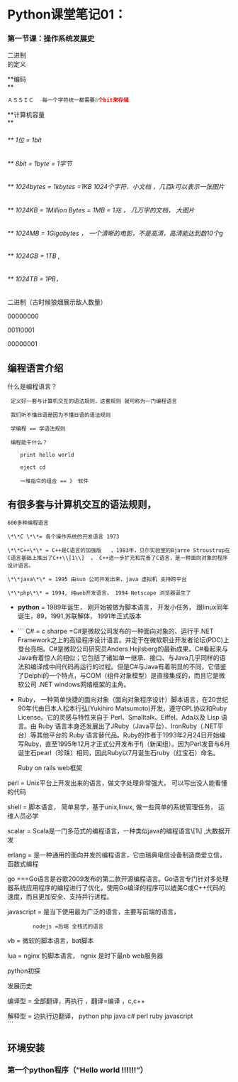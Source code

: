 # Python课堂笔记01：

### 第一节课：**操作系**统发展史

二进制  
的定义

**编码        
**

```py
ＡＳＳＩＣ　 每一个字符统一都需要8个bit来存储
```

**计算机容量        
**

###### \*\* 1位 = 1bit

###### \*\*  8bit = 1byte = 1字节

###### \*\*  1024bytes = 1kbytes =1KB  1024个字符，小文档 ，几百k可以表示一张图片

###### \*\*  1024KB = 1Million Bytes = 1MB = 1兆 ， 几万字的文档， 大图片

###### \*\*  1024MB = 1Gigabytes  ， 一个清晰的电影，不是高清，高清能达到数10个g

###### \*\*  1024GB = 1TB  ,

###### \*\*  1024TB = 1PB，

二进制（古时候狼烟展示敌人数量）

00000000

00110001

00000001

## 编程语言介绍

什么是编程语言？

```
 定义好一套与计算机交互的语法规则，这套规则 就可称为一门编程语言

 我们听不懂日语是因为不懂日语的语法规则

 学编程 == 学语法规则

 编程能干什么？

    print hello world 

    eject cd 

    一堆指令的组合 == 》 软件
```

## 有很多套与计算机交互的语法规则，

```
600多种编程语言

\*\*C \*\*= 各个操作系统的开发语言 1973

\*\*C++\*\* = C++是C语言的加强版   ，1983年，贝尔实验室的Bjarne Stroustrup在C语言基础上推出了C++\\[1\\]  。 C++进一步扩充和完善了C语言，是一种面向对象的程序设计语言。

\*\*java\*\* = 1995 由sun 公司开发出来，java 虚拟机 支持跨平台 

\*\*php\*\* = 1994, 纯web开发语言， 1994 Netscape 浏览器诞生了
```

* **python** =  1989年诞生， 刚开始被做为脚本语言， 开发小任务， 跟linux同年诞生，89，1991,苏联解体， 1991年正式版本
* \`\`\`
    C\# = c sharpe =C\#是微软公司发布的一种面向对象的、运行于.NET Framework之上的高级程序设计语言。并定于在微软职业开发者论坛\(PDC\)上登台亮相。C\#是微软公司研究员Anders Hejlsberg的最新成果。C\#看起来与Java有着惊人的相似；它包括了诸如单一继承、接口、与Java几乎同样的语法和编译成中间代码再运行的过程。但是C\#与Java有着明显的不同，它借鉴了Delphi的一个特点，与COM（组件对象模型）是直接集成的，而且它是微软公司 .NET windows网络框架的主角。
* Ruby， 一种简单快捷的面向对象（面向对象程序设计）脚本语言，在20世纪90年代由日本人松本行弘\(Yukihiro Matsumoto\)开发，遵守GPL协议和Ruby License。它的灵感与特性来自于 Perl、Smalltalk、Eiffel、Ada以及 Lisp 语言。由 Ruby 语言本身还发展出了JRuby（Java平台）、IronRuby（.NET平台）等其他平台的 Ruby 语言替代品。Ruby的作者于1993年2月24日开始编写Ruby，直至1995年12月才正式公开发布于fj（新闻组）。因为Perl发音与6月诞生石pearl（珍珠）相同，因此Ruby以7月诞生石ruby（红宝石）命名。

  Ruby on rails web框架

perl = Unix平台上开发出来的语言，做文字处理非常强大， 可以写出没人能看懂的代码

shell = 脚本语言， 简单易学，基于unix,linux, 做一些简单的系统管理任务， 运维人员必学

scalar = Scala是一门多范式的编程语言，一种类似java的编程语言\\[1\\] ,大数据开发

erlang = 是一种通用的面向并发的编程语言，它由瑞典电信设备制造商爱立信，函数式编程

go ===Go语言是谷歌2009发布的第二款开源编程语言。Go语言专门针对多处理器系统应用程序的编程进行了优化，使用Go编译的程序可以媲美C或C++代码的速度，而且更加安全、支持并行进程。

javascript = 是当下使用最为广泛的语言，主要写前端的语言，

```
        nodejs =后端 全栈式的语言
```

vb = 微软的脚本语言，bat脚本

lua = nginx 的脚本语言， ngnix 是时下最nb web服务器

python初探

发展历史

编译型 = 全部翻译，再执行  ，翻译=编译  ，c,c++

解释型 = 边执行边翻译， python php java c\# perl ruby javascript  
\`\`\`

## 环境安装

### 第一个python程序（“Hello world   !!!!!!”）



